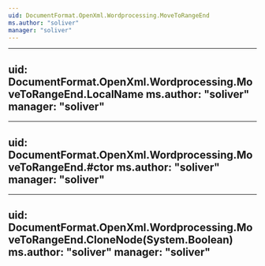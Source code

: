 ```yaml
---
uid: DocumentFormat.OpenXml.Wordprocessing.MoveToRangeEnd
ms.author: "soliver"
manager: "soliver"
---
```


---
uid: DocumentFormat.OpenXml.Wordprocessing.MoveToRangeEnd.LocalName
ms.author: "soliver"
manager: "soliver"
---

---
uid: DocumentFormat.OpenXml.Wordprocessing.MoveToRangeEnd.#ctor
ms.author: "soliver"
manager: "soliver"
---

---
uid: DocumentFormat.OpenXml.Wordprocessing.MoveToRangeEnd.CloneNode(System.Boolean)
ms.author: "soliver"
manager: "soliver"
---
